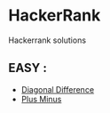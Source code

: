 # HackerRank
Hackerrank solutions

## EASY :
* [Diagonal Difference](DiagonalDifference.js)
* [Plus Minus](plusMinus.js)
